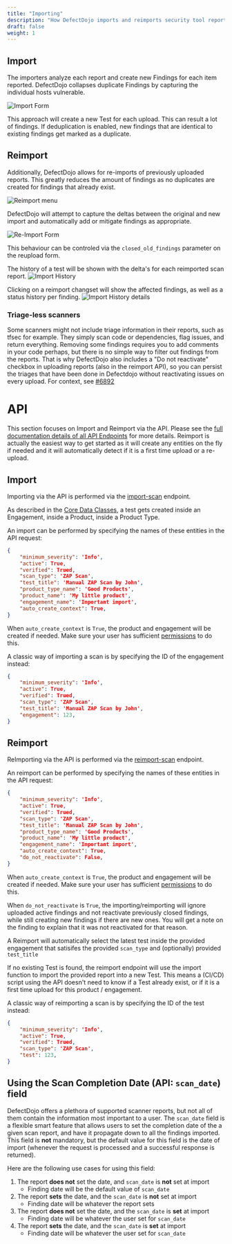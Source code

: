 ```yaml
---
title: "Importing"
description: "How DefectDojo imports and reimports security tool reports."
draft: false
weight: 1
---
```


## Import

The importers analyze each report and create new Findings for each item
reported. DefectDojo collapses duplicate Findings by capturing the
individual hosts vulnerable.

![Import Form](../../images/imp_1.png)

This approach will create a new Test for each upload. This can result a lot of findings. If deduplication is enabled, new findings that are identical to existing findings get marked as a duplicate.

## Reimport

Additionally, DefectDojo allows for re-imports of previously uploaded
reports. This greatly reduces the amount of findings as no duplicates are created for findings that already exist.

![Reimport menu](../../images/reupload_menu1.png)

DefectDojo will attempt to capture the deltas between the
original and new import and automatically add or mitigate findings as
appropriate.

![Re-Import Form](../../images/imp_2.png)

This behaviour can be controled via the `closed_old_findings` parameter on the reupload form.

The history of a test will be shown with the delta's for each reimported scan report.
![Import History](../../images/import_history1.png)

Clicking on a reimport changset will show the affected findings, as well as a status history per finding.
![Import History details](../../images/import_history_details1.png)

### Triage-less scanners
Some scanners might not include triage information in their reports, such as tfsec for example. They simply scan code or dependencies, flag issues, and return everything. Removing some findings requires you to add comments in your code perhaps, but there is no simple way to filter out findings from the reports. That is why DefectDojo also includes a "Do not reactivate" checkbox in uploading reports (also in the reimport API), so you can persist the triages that have been done in Defectdojo without reactivating issues on every upload. For context, see [#6892](https://github.com/DefectDojo/django-DefectDojo/issues/6892)

# API
This section focuses on Import and Reimport via the API. Please see the [full documentation details of all API Endpoints](../api-v2-docs/) for more details.
Reimport is actually the easiest way to get started as it will create any entities on the fly if needed and it will automatically detect if it is a first time upload or a re-upload.

## Import
Importing via the API is performed via the [import-scan](https://demo.defectdojo.org/api/v2/doc/) endpoint.

As described in the [Core Data Classes](../../usage/models/), a test gets created inside an Engagement, inside a Product, inside a Product Type.

An import can be performed by specifying the names of these entities in the API request:


```JSON
{
    "minimum_severity": 'Info',
    "active": True,
    "verified": Trued,
    "scan_type": 'ZAP Scan',
    "test_title": 'Manual ZAP Scan by John',
    "product_type_name": 'Good Products',
    "product_name": 'My little product',
    "engagement_name": 'Important import',
    "auto_create_context": True,
}
```

When `auto_create_context` is `True`, the product and engagement will be created if needed. Make sure your user has sufficient [permissions](../usage/permissions) to do this.

A classic way of importing a scan is by specifying the ID of the engagement instead:

```JSON
{
    "minimum_severity": 'Info',
    "active": True,
    "verified": Trued,
    "scan_type": 'ZAP Scan',
    "test_title": 'Manual ZAP Scan by John',
    "engagement": 123,
}
```


## Reimport
ReImporting via the API is performed via the [reimport-scan](https://demo.defectdojo.org/api/v2/doc/) endpoint.

An reimport can be performed by specifying the names of these entities in the API request:


```JSON
{
    "minimum_severity": 'Info',
    "active": True,
    "verified": Trued,
    "scan_type": 'ZAP Scan',
    "test_title": 'Manual ZAP Scan by John',
    "product_type_name": 'Good Products',
    "product_name": 'My little product',
    "engagement_name": 'Important import',
    "auto_create_context": True,
    "do_not_reactivate": False,
}
```

When `auto_create_context` is `True`, the product and engagement will be created if needed. Make sure your user has sufficient [permissions](../usage/permissions) to do this.

When `do_not_reactivate` is `True`, the importing/reimporting will ignore uploaded active findings and not reactivate previously closed findings, while still creating new findings if there are new ones. You will get a note on the finding to explain that it was not reactivated for that reason.

A Reimport will automatically select the latest test inside the provided engagement that satisifes the provided `scan_type` and (optionally) provided `test_title`

If no existing Test is found, the reimport endpoint will use the import function to import the provided report into a new Test. This means a (CI/CD) script using the API doesn't need to know if a Test already exist, or if it is a first time upload for this product / engagement.

A classic way of reimporting a scan is by specifying the ID of the test instead:

```JSON
{
    "minimum_severity": 'Info',
    "active": True,
    "verified": Trued,
    "scan_type": 'ZAP Scan',
    "test": 123,
}
```

## Using the Scan Completion Date (API: `scan_date`) field

DefectDojo offers a plethora of supported scanner reports, but not all of them contain the
information most important to a user. The `scan_date` field is a flexible smart feature that
allows users to set the completion date of the a given scan report, and have it propagate
down to all the findings imported. This field is **not** mandatory, but the default value for
this field is the date of import (whenever the request is processed and a successful response is returned).

Here are the following use cases for using this field:

1. The report **does not** set the date, and `scan_date` is **not** set at import
    - Finding date will be the default value of `scan_date`
2. The report **sets** the date, and the `scan_date` is **not** set at import
    - Finding date will be whatever the report sets
3. The report **does not** set the date, and the `scan_date` is **set** at import
    - Finding date will be whatever the user set for `scan_date`
4. The report **sets** the date, and the `scan_date` is **set** at import
    - Finding date will be whatever the user set for `scan_date`
